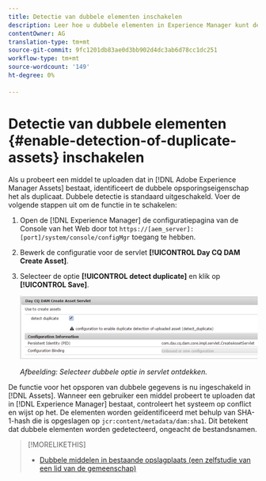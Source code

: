 ```yaml
---
title: Detectie van dubbele elementen inschakelen
description: Leer hoe u dubbele elementen in Experience Manager kunt detecteren.
contentOwner: AG
translation-type: tm+mt
source-git-commit: 9fc1201db83ae0d3bb902d4dc3ab6d78cc1dc251
workflow-type: tm+mt
source-wordcount: '149'
ht-degree: 0%

---
```



# Detectie van dubbele elementen {#enable-detection-of-duplicate-assets} inschakelen

Als u probeert een middel te uploaden dat in [!DNL Adobe Experience Manager Assets] bestaat, identificeert de dubbele opsporingseigenschap het als duplicaat. Dubbele detectie is standaard uitgeschakeld. Voer de volgende stappen uit om de functie in te schakelen:

1. Open de [!DNL Experience Manager] de configuratiepagina van de Console van het Web door tot `https://[aem_server]:[port]/system/console/configMgr` toegang te hebben.
1. Bewerk de configuratie voor de servlet **[!UICONTROL Day CQ DAM Create Asset]**.
1. Selecteer de optie **[!UICONTROL detect duplicate]** en klik op **[!UICONTROL Save]**.

   ![Selecteer de optie Duplicaat detecteren in de servlet](assets/chlimage_1-377.png)

   *Afbeelding: Selecteer dubbele optie in servlet ontdekken.*

De functie voor het opsporen van dubbele gegevens is nu ingeschakeld in [!DNL Assets]. Wanneer een gebruiker een middel probeert te uploaden dat in [!DNL Experience Manager] bestaat, controleert het systeem op conflict en wijst op het. De elementen worden geïdentificeerd met behulp van SHA-1-hash die is opgeslagen op `jcr:content/metadata/dam:sha1`. Dit betekent dat dubbele elementen worden gedetecteerd, ongeacht de bestandsnamen.

>[!MORELIKETHIS]
>
>* [Dubbele middelen in bestaande opslagplaats (een zelfstudie van een lid van de gemeenschap)](https://experience-aem.blogspot.com/2019/06/aem-65-find-duplicate-assets-binaries-in-existing-repository.html)

